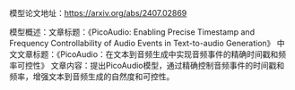 模型论文地址：https://arxiv.org/abs/2407.02869

模型概述：文章标题：《PicoAudio: Enabling Precise Timestamp and Frequency Controllability of Audio Events in Text-to-audio Generation》
中文文章标题：《PicoAudio：在文本到音频生成中实现音频事件的精确时间戳和频率可控性》
文章内容：提出PicoAudio模型，通过精确控制音频事件的时间戳和频率，增强文本到音频生成的自然度和可控性。
